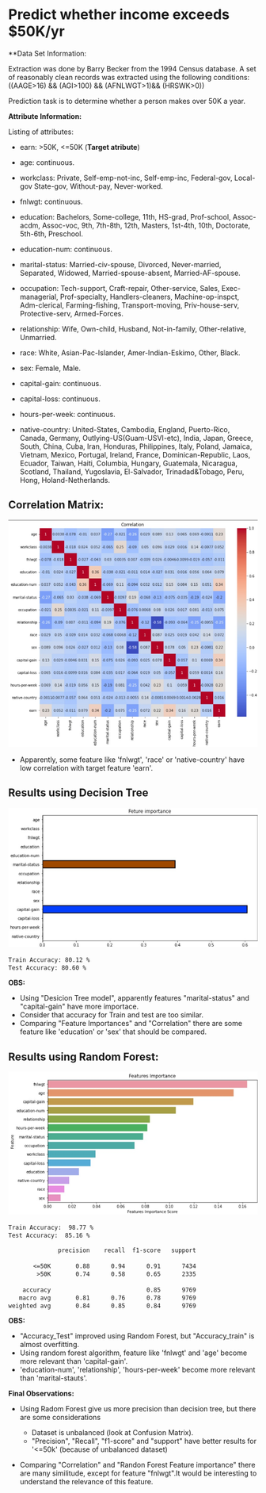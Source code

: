 # **Predict whether income exceeds $50K/yr**

**Data Set Information:

Extraction was done by Barry Becker from the 1994 Census database. A set of reasonably clean records was extracted using the following conditions: ((AAGE>16) && (AGI>100) && (AFNLWGT>1)&& (HRSWK>0))

Prediction task is to determine whether a person makes over 50K a year.

**Attribute Information:**

Listing of attributes:

* earn: >50K, <=50K (**Target atribute**)

* age: continuous.
* workclass: Private, Self-emp-not-inc, Self-emp-inc, Federal-gov, Local-gov State-gov, Without-pay, Never-worked.
* fnlwgt: continuous.
* education: Bachelors, Some-college, 11th, HS-grad, Prof-school, Assoc-acdm, Assoc-voc, 9th, 7th-8th, 12th, Masters, 1st-4th, 10th, Doctorate, 5th-6th, Preschool.
* education-num: continuous.
* marital-status: Married-civ-spouse, Divorced, Never-married, Separated, Widowed, Married-spouse-absent, Married-AF-spouse.
* occupation: Tech-support, Craft-repair, Other-service, Sales, Exec-managerial, Prof-specialty, Handlers-cleaners, Machine-op-inspct, Adm-clerical, Farming-fishing, Transport-moving, Priv-house-serv, Protective-serv, Armed-Forces.
* relationship: Wife, Own-child, Husband, Not-in-family, Other-relative, Unmarried.
* race: White, Asian-Pac-Islander, Amer-Indian-Eskimo, Other, Black.
* sex: Female, Male.
* capital-gain: continuous.
* capital-loss: continuous.
* hours-per-week: continuous.
* native-country: United-States, Cambodia, England, Puerto-Rico, Canada, Germany, Outlying-US(Guam-USVI-etc), India, Japan, Greece, South, China, Cuba, Iran, Honduras, Philippines, Italy, Poland, Jamaica, Vietnam, Mexico, Portugal, Ireland, France, Dominican-Republic, Laos, Ecuador, Taiwan, Haiti, Columbia, Hungary, Guatemala, Nicaragua, Scotland, Thailand, Yugoslavia, El-Salvador, Trinadad&Tobago, Peru, Hong, Holand-Netherlands.


## Correlation Matrix:

![alt text](https://github.com/Cristhian-Ninanya/Predict_income_exceeds_50K/blob/master/images/correlation.jpg?raw=true)

* Apparently, some feature like 'fnlwgt', 'race' or 'native-country' have low correlation with target feature 'earn'.

## Results using Decision Tree

![alt text](https://github.com/Cristhian-Ninanya/Predict_income_exceeds_50K/blob/master/images/importance_tree.jpg?raw=true)

```
Train Accuracy: 80.12 %
Test Accuracy: 80.60 %
```
**OBS:**
* Using "Desicion Tree model", apparently features "marital-status" and "capital-gain" have more importace.
* Consider that accuracy for Train and test are too similar.
* Comparing "Feature Importances" and "Correlation" there are some feature like 'education' or 'sex' that should be compared.


## Results using Random Forest:

![alt text](https://github.com/Cristhian-Ninanya/Predict_income_exceeds_50K/blob/master/images/importance_forest.jpg?raw=true)

```
Train Accuracy:  98.77 %
Test Accuracy:  85.16 %
```

```
              precision    recall  f1-score   support

       <=50K       0.88      0.94      0.91      7434
        >50K       0.74      0.58      0.65      2335

    accuracy                           0.85      9769
   macro avg       0.81      0.76      0.78      9769
weighted avg       0.84      0.85      0.84      9769
```

**OBS:**
* "Accuracy_Test" improved using Random Forest, but "Accuracy_train" is almost overfitting. 
* Using random forest algorithm, feature like 'fnlwgt' and 'age' become more relevant than 'capital-gain'.
* 'education-num', 'relationship', 'hours-per-week' become more relevant than 'marital-stauts'.

**Final Observations:**

* Using Radom Forest give us more precision than decision tree, but there are some considerations
  * Dataset is unbalanced (look at Confusion Matrix).
  * "Precision", "Recall", "f1-score" and "support" have better results for '<=50k' (because of unbalanced dataset)

* Comparing "Correlation" and "Randon Forest Feature importance" there are many similitude, except for feature "fnlwgt".It would be interesting to understand the relevance of this feature.
